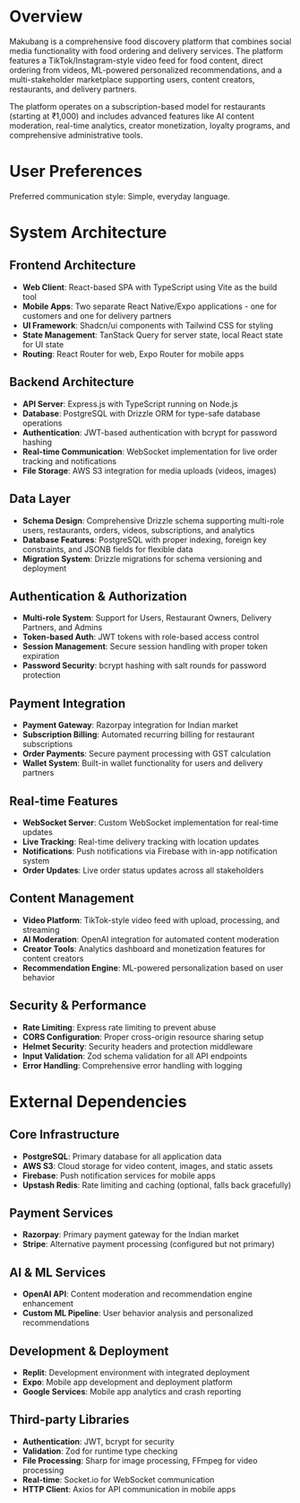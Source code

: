 # Overview

Makubang is a comprehensive food discovery platform that combines social media functionality with food ordering and delivery services. The platform features a TikTok/Instagram-style video feed for food content, direct ordering from videos, ML-powered personalized recommendations, and a multi-stakeholder marketplace supporting users, content creators, restaurants, and delivery partners.

The platform operates on a subscription-based model for restaurants (starting at ₹1,000) and includes advanced features like AI content moderation, real-time analytics, creator monetization, loyalty programs, and comprehensive administrative tools.

# User Preferences

Preferred communication style: Simple, everyday language.

# System Architecture

## Frontend Architecture
- **Web Client**: React-based SPA with TypeScript using Vite as the build tool
- **Mobile Apps**: Two separate React Native/Expo applications - one for customers and one for delivery partners
- **UI Framework**: Shadcn/ui components with Tailwind CSS for styling
- **State Management**: TanStack Query for server state, local React state for UI state
- **Routing**: React Router for web, Expo Router for mobile apps

## Backend Architecture
- **API Server**: Express.js with TypeScript running on Node.js
- **Database**: PostgreSQL with Drizzle ORM for type-safe database operations
- **Authentication**: JWT-based authentication with bcrypt for password hashing
- **Real-time Communication**: WebSocket implementation for live order tracking and notifications
- **File Storage**: AWS S3 integration for media uploads (videos, images)

## Data Layer
- **Schema Design**: Comprehensive Drizzle schema supporting multi-role users, restaurants, orders, videos, subscriptions, and analytics
- **Database Features**: PostgreSQL with proper indexing, foreign key constraints, and JSONB fields for flexible data
- **Migration System**: Drizzle migrations for schema versioning and deployment

## Authentication & Authorization
- **Multi-role System**: Support for Users, Restaurant Owners, Delivery Partners, and Admins
- **Token-based Auth**: JWT tokens with role-based access control
- **Session Management**: Secure session handling with proper token expiration
- **Password Security**: bcrypt hashing with salt rounds for password protection

## Payment Integration
- **Payment Gateway**: Razorpay integration for Indian market
- **Subscription Billing**: Automated recurring billing for restaurant subscriptions
- **Order Payments**: Secure payment processing with GST calculation
- **Wallet System**: Built-in wallet functionality for users and delivery partners

## Real-time Features
- **WebSocket Server**: Custom WebSocket implementation for real-time updates
- **Live Tracking**: Real-time delivery tracking with location updates
- **Notifications**: Push notifications via Firebase with in-app notification system
- **Order Updates**: Live order status updates across all stakeholders

## Content Management
- **Video Platform**: TikTok-style video feed with upload, processing, and streaming
- **AI Moderation**: OpenAI integration for automated content moderation
- **Creator Tools**: Analytics dashboard and monetization features for content creators
- **Recommendation Engine**: ML-powered personalization based on user behavior

## Security & Performance
- **Rate Limiting**: Express rate limiting to prevent abuse
- **CORS Configuration**: Proper cross-origin resource sharing setup
- **Helmet Security**: Security headers and protection middleware
- **Input Validation**: Zod schema validation for all API endpoints
- **Error Handling**: Comprehensive error handling with logging

# External Dependencies

## Core Infrastructure
- **PostgreSQL**: Primary database for all application data
- **AWS S3**: Cloud storage for video content, images, and static assets
- **Firebase**: Push notification services for mobile apps
- **Upstash Redis**: Rate limiting and caching (optional, falls back gracefully)

## Payment Services
- **Razorpay**: Primary payment gateway for the Indian market
- **Stripe**: Alternative payment processing (configured but not primary)

## AI & ML Services
- **OpenAI API**: Content moderation and recommendation engine enhancement
- **Custom ML Pipeline**: User behavior analysis and personalized recommendations

## Development & Deployment
- **Replit**: Development environment with integrated deployment
- **Expo**: Mobile app development and deployment platform
- **Google Services**: Mobile app analytics and crash reporting

## Third-party Libraries
- **Authentication**: JWT, bcrypt for security
- **Validation**: Zod for runtime type checking
- **File Processing**: Sharp for image processing, FFmpeg for video processing
- **Real-time**: Socket.io for WebSocket communication
- **HTTP Client**: Axios for API communication in mobile apps